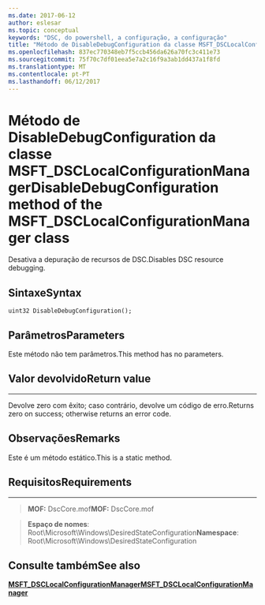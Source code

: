 ```yaml
---
ms.date: 2017-06-12
author: eslesar
ms.topic: conceptual
keywords: "DSC, do powershell, a configuração, a configuração"
title: "Método de DisableDebugConfiguration da classe MSFT_DSCLocalConfigurationManager"
ms.openlocfilehash: 837ec770348eb7f5ccb456da626a70fc3c411e73
ms.sourcegitcommit: 75f70c7df01eea5e7a2c16f9a3ab1dd437a1f8fd
ms.translationtype: MT
ms.contentlocale: pt-PT
ms.lasthandoff: 06/12/2017
---
```

# <a name="disabledebugconfiguration-method-of-the-msftdsclocalconfigurationmanager-class"></a><span data-ttu-id="bad0a-103">Método de DisableDebugConfiguration da classe MSFT_DSCLocalConfigurationManager</span><span class="sxs-lookup"><span data-stu-id="bad0a-103">DisableDebugConfiguration method of the MSFT_DSCLocalConfigurationManager class</span></span>

<span data-ttu-id="bad0a-104">Desativa a depuração de recursos de DSC.</span><span class="sxs-lookup"><span data-stu-id="bad0a-104">Disables DSC resource debugging.</span></span>

<a name="syntax"></a><span data-ttu-id="bad0a-105">Sintaxe</span><span class="sxs-lookup"><span data-stu-id="bad0a-105">Syntax</span></span>
------

```mof
uint32 DisableDebugConfiguration();
```

<a name="parameters"></a><span data-ttu-id="bad0a-106">Parâmetros</span><span class="sxs-lookup"><span data-stu-id="bad0a-106">Parameters</span></span>
----------

<span data-ttu-id="bad0a-107">Este método não tem parâmetros.</span><span class="sxs-lookup"><span data-stu-id="bad0a-107">This method has no parameters.</span></span>

## <a name="return-value"></a><span data-ttu-id="bad0a-108">Valor devolvido</span><span class="sxs-lookup"><span data-stu-id="bad0a-108">Return value</span></span>
------------

<span data-ttu-id="bad0a-109">Devolve zero com êxito; caso contrário, devolve um código de erro.</span><span class="sxs-lookup"><span data-stu-id="bad0a-109">Returns zero on success; otherwise returns an error code.</span></span>

## <a name="remarks"></a><span data-ttu-id="bad0a-110">Observações</span><span class="sxs-lookup"><span data-stu-id="bad0a-110">Remarks</span></span>

<span data-ttu-id="bad0a-111">Este é um método estático.</span><span class="sxs-lookup"><span data-stu-id="bad0a-111">This is a static method.</span></span>

## <a name="requirements"></a><span data-ttu-id="bad0a-112">Requisitos</span><span class="sxs-lookup"><span data-stu-id="bad0a-112">Requirements</span></span>
------------
><span data-ttu-id="bad0a-113">**MOF:** DscCore.mof</span><span class="sxs-lookup"><span data-stu-id="bad0a-113">**MOF:** DscCore.mof</span></span>

><span data-ttu-id="bad0a-114">**Espaço de nomes**: Root\Microsoft\Windows\DesiredStateConfiguration</span><span class="sxs-lookup"><span data-stu-id="bad0a-114">**Namespace**: Root\Microsoft\Windows\DesiredStateConfiguration</span></span>


## <a name="see-also"></a><span data-ttu-id="bad0a-115">Consulte também</span><span class="sxs-lookup"><span data-stu-id="bad0a-115">See also</span></span>


[<span data-ttu-id="bad0a-116">**MSFT_DSCLocalConfigurationManager**</span><span class="sxs-lookup"><span data-stu-id="bad0a-116">**MSFT_DSCLocalConfigurationManager**</span></span>](msft-dsclocalconfigurationmanager.md)

 

 



